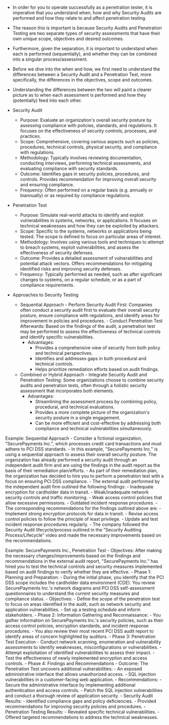 - In order for you to operate successfully as a penetration tester, it is imperative that you understand when, how and why Security Audits are performed and how they relate to and affect penetration testing.
- The reason this is important is because Security Audits and Penetration Testing are two separate types of security assessments that have their own unique scope, objectives and desired outcomes.
- Furthermore, given the separation, it is important to understand when each is performed (sequentially), and whether they can be combined into a singular process/assessment.
- Before we dive into the when and how, we first need to understand the differences between a Security Audit and a Penetration Test, more specifically, the differences in the objectives, scope and outcomes.
- Understanding the differences between the two will paint a clearer picture as to when each assessment is performed and how they (potentially) feed into each other.

- Security Audit
	- Purpose: Evaluate an organization's overall security posture by assessing compliance with policies, standards, and regulations. It focuses on the effectiveness of security controls, processes, and practices.
	- Scope: Comprehensive, covering various aspects such as policies, procedures, technical controls, physical security, and compliance with regulations.
	- Methodology: Typically involves reviewing documentation, conducting  interviews, performing technical assessments, and evaluating compliance with security standards.
	- Outcome: Identifies gaps in security policies, procedures, and controls. Provides recommendation for improving overall security and ensuring compliance.
	- Frequency: Often performed on a regular basis (e.g. annually or biannually) or as required by compliance regulations.
- Penetration Test
	- Purpose: Simulate real-world attacks to identify and exploit vulnerabilities in systems, networks, or applications. It focuses on technical weaknesses and how they can be exploited by attackers.
	- Scope: Specific to the systems, networks or applications being tested. The scope is defined to focus on particular areas of interest.
	- Methodology: Involves using various tools and techniques to attempt to breach systems, exploit vulnerabilities, and assess the effectiveness of security defenses.
	- Outcome: Provides a detailed assessment of vulnerabilities and potential attack vectors. Offers recommendations for mitigating identified risks and improving security defenses.
	- Frequency: Typically performed as needed, such as after significant changes to systems, on a regular schedule, or as a part of compliance requirements.

- Approaches to Security Testing
	- Sequential Approach
			- Perform Security Audit First: Companies often conduct a security audit first to evaluate their overall security posture, ensure compliance with regulations, and identify areas for improvement in policies and procedures.
			- Conduct Penetration Test Afterwards: Based on the findings of the audit, a penetration test may be performed to assess the effectiveness of technical controls and identify specific vulnerabilities.
		- Advantages:
			- Provides a comprehensive view of security from both policy and technical perspectives.
			- Identifies and addresses gaps in both procedural and technical controls.
			- Helps prioritize remediation efforts based on audit findings.
	- Combined or Hybrid Approach
			- Integrate Security Audit and Penetration Testing: Some organizations choose to combine security audits and penetration tests, often through a holistic security assessment that incorporates both elements.
		- Advantages:
			- Streamlining the assessment process by combining policy, procedural, and technical evaluations.
			- Provides a more complete picture of the organization's security posture in a single engagement.
			- Can be more efficient and cost-effective by addressing both compliance and technical vulnerabilities simultaneously.

Example: Sequential Approach
	- Consider a fictional organization, "SecurePayments Inc.", which processes credit card transactions and must adhere to PCI DSS standards.
	- In this example, "SecurePayments Inc." is using a sequential approach to assess their overall security posture. The organization has already performed a security audit through an independent audit firm and are using the findings in the audit report as the basis of their remediation plan/efforts.
	- As part of their remediation plan, the organization has decided to hire you to perform a penetration test with a focus on ensuring PCI DSS compliance.
	- The external audit performed by the independent audit firm outlined the following findings:
		- Inadequate encryption for cardholder data in transit.
		- Weak/inadequate network security controls and traffic monitoring.
		- Weak access control policies that allow excessive permissions.
		- Outdated incident response procedures.
	- The corresponding recommendations for the findings outlined above are:
		- Implement strong encryption protocols for data in transit.
		- Revise access control policies to follow the principle of least privilege.
		- Update and test incident response procedures regularly.
	- The company followed the Security Audit lifecycle/process outlined in the "Security Auditing Process/Lifecycle" video and made the necessary improvements based on the recommendations.

Example: SecurePayments Inc., Penetration Test
	- Objectives: After making the necessary changes/improvements based on the findings and recommendations in the external audit report, "SecurePayments Inc." has hired you to test the technical controls and security measures implemented based on audit findings to verify whether they are effective.
	- Phase 1: Planning and Preparation:
		- During the initial phase, you identify that the PCI DSS scope includes the cardholder data environment (CDE). You review SecurePayments Inc.'s network diagrams and PCI DSS self-assessment questionnaires to understand the current security measures and compliance status.
		- Objectives: 
			- Define the scope of the penetration test to focus on areas identified in the audit, such as network security and application vulnerabilities.
			- Set up a testing schedule and inform stakeholders.
	- Phase 2: Information Gathering and Reconnaissance:
		- You gather information on SecurePayments Inc.'s security policies, such as their access control policies, encryption standards, and incident response procedures.
		- You also review their most recent PCI DSS audit report to identify areas of concern highlighted by auditors.
	- Phase 3: Penetration Test Execution
		- Conduct network scanning, enumeration and vulnerability assessments to identify weaknesses, misconfigurations or vulnerabilities.
		- Attempt exploitation of identified vulnerabilities to assess their impact.
		- Test the effectiveness of newly implemented encryption and access controls.
	- Phase 4: Findings and Recommendations
		- Outcome: The Penetration Test uncovers additional vulnerabilities:
			- An exposed administrative interface that allows unauthorized access.
			- SQL injection vulnerabilities in a customer-facing web application.
		- Recommendations:
			- Secure the administrative interface by implementing additional authentication and access controls.
			- Patch the SQL injection vulnerabilities and conduct a thorough review of application security.
	- Security Audit Results:
		- Identified compliance gaps and policy deficiencies.
		- Provided recommendations for improving security policies and procedures.
	- Penetration Testing Results:
		- Revealed specific technical vulnerabilities.
		- Offered targeted recommendations to address the technical weaknesses.